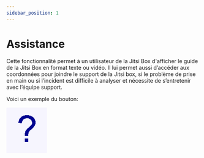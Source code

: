 ```yaml
---
sidebar_position: 1
---
```


# Assistance

Cette fonctionnalité permet à un utilisateur de la Jitsi Box d'afficher le guide de la Jitsi Box en format texte ou vidéo. 
Il lui permet aussi d’accéder aux coordonnées pour joindre le support de  la Jitsi box, si le problème de prise en main ou si l’incident est difficile à analyser et nécessite de s’entretenir avec l’équipe support.


Voici un exemple du bouton:

![image](./images/bouton-assistance.png)
